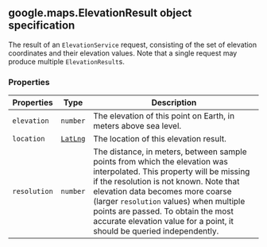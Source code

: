 <h2 id="ElevationResult">
google.maps.ElevationResult
object specification
</h2><p>The result of an <code>ElevationService</code> request, consisting of the set of elevation coordinates and their elevation values. Note that a single request may produce multiple <code>ElevationResult</code>s.</p><h3>Properties</h3><table summary="interface ElevationResult - Properties" width="100%">
<thead>
<tr><th>Properties</th>
<th>Type</th>
<th>Description</th>
</tr></thead>
<tbody>
<tr>
<td><code>elevation</code></td>
<td><code>number</code></td>
<td>The elevation of this point on Earth, in meters above sea level.</td>
</tr>
<tr>
<td><code>location</code></td>
<td><code><a href="https://github.com/amenadiel/google-maps-documentation/blob/master/docs/google.maps.LatLng.md">LatLng</a></code></td>
<td>The location of this elevation result.</td>
</tr>
<tr>
<td><code>resolution</code></td>
<td><code>number</code></td>
<td>The distance, in meters, between sample points from which the elevation was interpolated. This property will be missing if the resolution is not known. Note that elevation data becomes more coarse (larger <code>resolution</code> values) when multiple points are passed. To obtain the most accurate elevation value for a point, it should be queried independently.</td>
</tr>
</tbody>
</table>